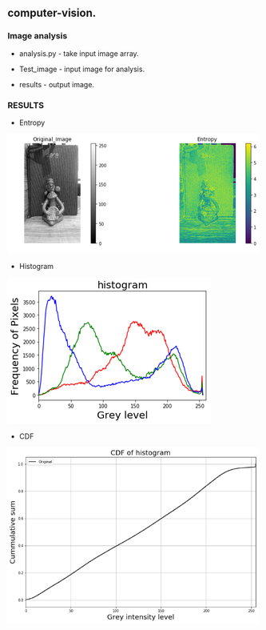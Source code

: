 ## computer-vision.
### Image analysis

 -  analysis.py - take input image array.
 
 -  Test_image - input image for analysis.
 
 -  results - output image.
### RESULTS
-  Entropy 

![image](Image_analysis/results/idol_entropy.png)

-  Histogram

![image](Image_analysis/results/idol_histogram.png)

-  CDF

![image](Image_analysis/results/idol_cdf.png)
